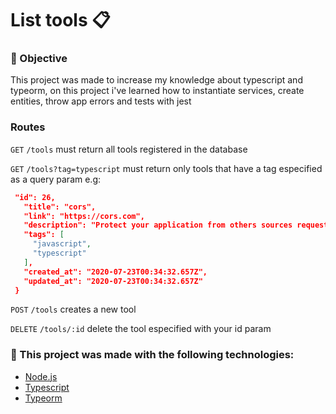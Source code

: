# List tools 📋

### 🧐 Objective 

This project was made to increase my knowledge about typescript and typeorm, on this project i've learned how to instantiate services, create entities, throw app errors and tests with jest

### Routes

`GET` `/tools` must return all tools registered in the database

`GET` `/tools?tag=typescript` must return only tools that have a tag especified as a query param e.g:
 ```json
  "id": 26,
    "title": "cors",
    "link": "https://cors.com",
    "description": "Protect your application from others sources requests",
    "tags": [
      "javascript",
      "typescript"
    ],
    "created_at": "2020-07-23T00:34:32.657Z",
    "updated_at": "2020-07-23T00:34:32.657Z"
  }
 ```

`POST` `/tools` creates a new tool 

`DELETE` `/tools/:id` delete the tool especified with your id param

### 🔨 This project was made with the following technologies:
  - [Node.js](https://nodejs.org/en/)
  - [Typescript](https://www.typescriptlang.org/)
  - [Typeorm](https://typeorm.io/)
